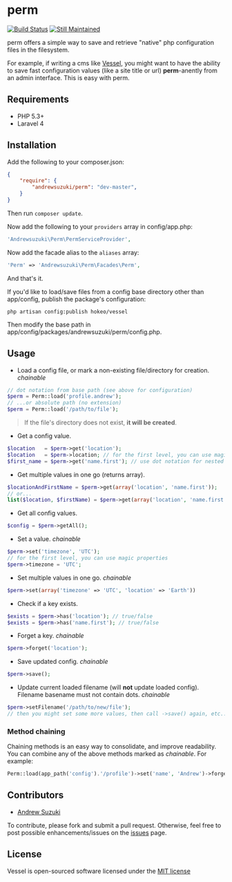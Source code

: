 # perm

[![Build Status](https://travis-ci.org/andrewsuzuki/perm.svg)](https://travis-ci.org/andrewsuzuki/perm)
[![Still Maintained](http://stillmaintained.com/andrewsuzuki/perm.png)](http://stillmaintained.com/andrewsuzuki/perm)

perm offers a simple way to save and retrieve "native" php configuration files in the filesystem.

For example, if writing a cms like [Vessel](https://github.com/hokeo/vessel), you might want to have the ability to save fast configuration values (like a site title or url) **perm**-anently from an admin interface. This is easy with perm.

## Requirements

* PHP 5.3+
* Laravel 4

## Installation

Add the following to your composer.json:

```JSON
{
	"require": {
		"andrewsuzuki/perm": "dev-master",
	}
}
```

Then run `composer update`.

Now add the following to your `providers` array in config/app.php:

```PHP
'Andrewsuzuki\Perm\PermServiceProvider',
```

Now add the facade alias to the `aliases` array:

```PHP
'Perm' => 'Andrewsuzuki\Perm\Facades\Perm',
```

And that's it.

If you'd like to load/save files from a config base directory other than app/config, publish the package's configuration:

```
php artisan config:publish hokeo/vessel
```

Then modify the base path in app/config/packages/andrewsuzuki/perm/config.php.

## Usage

* Load a config file, or mark a non-existing file/directory for creation. *chainable*
```PHP
// dot notation from base path (see above for configuration)
$perm = Perm::load('profile.andrew');
// ...or absolute path (no extension)
$perm = Perm::load('/path/to/file');
```
> If the file's directory does not exist, **it will be created**.

* Get a config value.
```PHP
$location   = $perm->get('location');
$location   = $perm->location; // for the first level, you can use magic properties
$first_name = $perm->get('name.first'); // use dot notation for nested values
```

* Get multiple values in one go (returns array).
```PHP
$locationAndFirstName = $perm->get(array('location', 'name.first'));
// or...
list($location, $firstName) = $perm->get(array('location', 'name.first'));
```

* Get all config values.
```PHP
$config = $perm->getAll();
```

* Set a value. *chainable*
```PHP
$perm->set('timezone', 'UTC');
// for the first level, you can use magic properties
$perm->timezone = 'UTC';
```

* Set multiple values in one go. *chainable*
```PHP
$perm->set(array('timezone' => 'UTC', 'location' => 'Earth'))
```

* Check if a key exists.
```PHP
$exists = $perm->has('location'); // true/false
$exists = $perm->has('name.first'); // true/false
```

* Forget a key. *chainable*
```PHP
$perm->forget('location');
```

* Save updated config. *chainable*
```PHP
$perm->save();
```

* Update current loaded filename (will **not** update loaded config). Filename basename must not contain dots. *chainable*
```PHP
$perm->setFilename('/path/to/new/file');
// then you might set some more values, then call ->save() again, etc...
```

### Method chaining

Chaining methods is an easy way to consolidate, and improve readability. You can combine any of the above methods marked as *chainable*. For example:

```PHP
Perm::load(app_path('config').'/profile')->set('name', 'Andrew')->forget('location')->save();
```

## Contributors

* [Andrew Suzuki](http://andrewsuzuki.com)

To contribute, please fork and submit a pull request. Otherwise, feel free to post possible enhancements/issues on the [issues](https://github.com/andrewsuzuki/perm/issues) page.

## License

Vessel is open-sourced software licensed under the [MIT license](http://opensource.org/licenses/MIT)